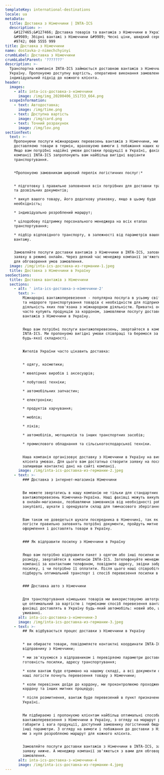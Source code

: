 ```yaml
---
templateKey: international-destinations
locale: ua
metaData:
  title: Доставка з Німеччини | INTA-ICS
  description: >-
    &#127465;&#127466; Доставка товарів та вантажів з Німеччини в Україну
    &#9989; Збірні вантажі з Німеччини &#9989; Чесні ціни, швидкий сервіс &
    #9742; 068 5555 999
title: Доставка з Німеччини
name: dostavka-z-nimechchyinyi
crumbLabel: Доставка з Німеччини
crumbLabelParent: '???????'
description: >-
  Транспортна компанія INTA-ICS займається доставкою вантажів з Німеччини в
  Україну. Пропонуємо доступну вартість, оперативне виконання замовлення та
  індивідуальний підхід до кожного клієнта.
header:
  images:
    - alt: inta-ics-доставка-з-німеччини
      image: /img/img_20200406_151733_664.png
  scopeInformation:
    - text: Автодоставка;
      image: /img/time.png
    - text: Доступна вартість
      image: /img/card.png
    - text: Точний розрахунок
      image: /img/lov.png
sectionText:
  text: >-
    Пропонуючи послуги міжнародних перевезень вантажів з Німеччини, ми
    доставляємо товари в термін, враховуємо вимоги і побажання наших клієнтів.
    Якщо вам потрібні надійні умови доставки продукції в Україні, фахівці
    компанії INTA-ICS запропонують вам найбільш вигідні варіанти
    транспортування.


    *Пропонуємо замовникам широкий перелік логістичних послуг:*


    * підготовку і правильне заповнення всіх потрібних для доставки транспортних
    та дозвільних документів;

    * викуп вашого товару, його додаткову упаковку, якщо в цьому буде
    необхідність;

    * індивідуально розроблений маршрут;

    * цілодобову підтримку персонального менеджера на всіх етапах
    транспортування;

    * підбір відповідного транспорту, в залежності від параметрів вашого
    вантажу.


    Замовляйте послуги доставки вантажів з Німеччини в INTA-ICS, заповнивши
    заявку в режимі онлайн. Через деякий час менеджер компанії зв'яжеться з вами
    для обговорення умов замовлення.
  image: /img/inta-ics-доставка-из-германии-1.jpeg
  title: Доставка з Німеччини в Україну
seoSections:
  title: Доставка вантажів з Німеччини
  sections:
    - alt: ' inta-ics-доставка-з-німеччини-2'
      text: >-
        Міжнародні вантажоперевезення - популярна послуга в усьому світі. Швидке
        та недороге транспортування товарів є необхідністю для підприємств,
        діяльність яких пов'язана з міжнародною діяльністю. Приватні особи також
        часто купують продукцію за кордоном, замовляючи послугу доставки
        вантажів з Німеччини в Україну.


        Якщо вам потрібні послуги вантажоперевезень, звертайтеся в компанію
        INTA-ICS. Ми пропонуємо вигідні умови співпраці та беремося за завдання
        будь-якої складності.


        Жителів України часто цікавить доставка:


        * одягу, косметики;

        * ювелірних виробів і аксесуарів;

        * побутової техніки;

        * автомобільних запчастин;

        * електроніки;

        * продуктів харчування;

        * меблів;

        * ліків;

        * автомобілів, мотоциклів та інших транспортних засобів;

        * промислового обладнання та сільськогосподарської техніки.


        Наша компанія організовує доставку з Німеччини в Україну на вигідних для
        клієнта умовах. Для цього вам достатньо створити заявку на послуги,
        залишивши контактні дані на сайті компанії.
      image: /img/inta-ics-доставка-из-германии-2.jpeg
    - text: >-
        ### Доставка з інтернет-магазинів Німеччини


        Ви можете звертатись в нашу компанію не тільки для стандартних
        вантажоперевезень Німеччина-Україна. Наші фахівці можуть викупити товари
        в онлайн-магазинах, позбавляючи замовників від необхідності робити
        закупівлі, шукати і орендувати склад для тимчасового зберігання вантажу.


        Вам також не доведеться шукати посередника в Німеччині, так як наші
        логісти правильно заповнять потрібні документи, пройдуть митне
        оформлення і доставлять товари в Україну.


        ### Як відправити посилку з Німеччини в Україну


        Якщо вам потрібно відправити пакет з одягом або інші посилки невеликого
        розміру, звертайтеся в компанію INTA-ICS. Зателефонуйте менеджеру
        компанії за контактним телефоном, повідомте адресу, звідки забрати
        посилку, і чи потрібно її оплатити. Після цього наші співробітники
        підберуть оптимальний транспорт і спосіб перевезення посилки в Україну.


        ### Доставка авто з Німеччини


        Для транспортування німецьких товарів ми використовуємо автотранспорт -
        це оптимальний за вартістю і термінами спосіб перевезення вантажів. Наші
        фахівці доставлять в Україну будь-який автомобіль: новий або, що було в
        уживанні.
      alt: inta-ics-доставка-з-німеччини-3
      image: /img/inta-ics-доставка-из-германии-3.jpeg
    - text: >-
        ## Як відбувається процес доставки з Німеччини в Україну


        * ви обираєте товари, повідомляєте контактні координати INTA-ICS своєму
        відправнику з Німеччини;

        * ми зв'язуємося з відправником і перевіряємо параметри доставки -
        готовність посилки, адресу транспортування;

        * коли вантаж буде отримано на нашому складі, а всі документи оформлені,
        наші логісти почнуть перевезення товару з Німеччини;

        * коли перевізник доїде до кордону, ми проконтролюємо проходження
        кордону та інших митних процедур;

        * після розмитнення, вантаж буде перевезений в пункт призначення в
        Україні.


        Ми підбираємо і пропонуємо клієнтам найбільш оптимальні способи
        вантажоперевезення з Німеччини в Україну, з огляду на маршрут руху,
        габарити і вага продукції, доступний замовнику логістичний бюджет та
        інші параметри. З огляду на вимоги і побажання до доставки з Німеччини,
        ми з нуля розробляємо маршрут для кожного клієнта.


        Замовляйте послуги доставки вантажів з Німеччини в INTA-ICS, заповнивши
        заявку нижче. А менеджер компанії зв'яжеться з вами для обговорення умов
        замовлення.
      alt: inta-ics-доставка-з-німеччини-4
      image: /img/inta-ics-доставка-из-германии-4.jpeg
---
```

